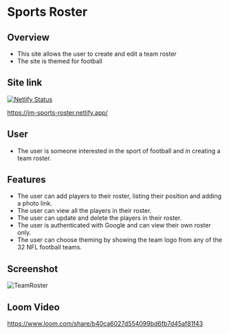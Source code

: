 # Sports Roster
## Overview
- This site allows the user to create and edit a team roster
- The site is themed for football
  
## Site link
[![Netlify Status](https://api.netlify.com/api/v1/badges/4314a03e-5a63-4ee7-b491-960356d14f41/deploy-status)](https://app.netlify.com/sites/jm-sports-roster/deploys)

https://jm-sports-roster.netlify.app/

## User
- The user is someone interested in the sport of football and in creating a team roster.

## Features
- The user can add players to their roster, listing their position and adding a photo link.
- The user can view all the players in their roster.
- The user can update and delete the players in their roster.
- The user is authenticated with Google and can view their own roster only.
- The user can choose theming by showing the team logo from any of the 32 NFL football teams. 

## Screenshot
![TeamRoster](https://user-images.githubusercontent.com/51683901/117528900-1fe72b00-af9a-11eb-9613-2fb4b47c261e.png)

## Loom Video
https://www.loom.com/share/b40ca6027d554099bd6fb7d45af81f43
